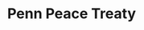 ---
pid: CH243
title: Penn Peace Treaty
location_transcription: Penn Treaty Park & City Hall
zipcode: '19027'
outside_phl: 'Elkins Park PA '
neighborhood: Elkins Park
age: '61'
age_range: 60-69
instagram: 
image_file_name: CH_243.jpg
proposal_transcription: William Penn signed a peace treaty with the native peoples
  of this area. Penn believed that everyone in Pennsylvania - even now Europeans,
  had the same civil rights. In fact, Penn's statue on City Hall faces Penn Treaty
  Park - not due east. If this type of statue/monument already exists, it should be
  duplicated elsewhere in Center City.
topic: Figure,History,Native Americans,Philadelphia
topic_summary: 0, 0, 0, 0
type: Other No Form
keywords_other: 
credit: S. Salgaller
image_labels: 
twitter: wa3zgt
facebook: 
permalink: "/monuments/ch243/"
layout: item-page
---